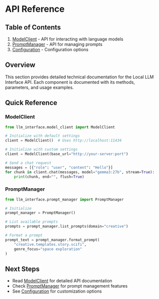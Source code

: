 # API Reference

## Table of Contents

1. [ModelClient](model-client.md) - API for interacting with language models
2. [PromptManager](prompt-manager.md) - API for managing prompts
3. [Configuration](configuration.md) - Configuration options

## Overview

This section provides detailed technical documentation for the Local LLM Interface API. Each component is documented with its methods, parameters, and usage examples.

## Quick Reference

### ModelClient

```python
from llm_interface.model_client import ModelClient

# Initialize with default settings
client = ModelClient()  # Uses http://localhost:11434

# Initialize with custom settings
client = ModelClient(base_url="http://your-server:port")

# Send a chat request
messages = [{"role": "user", "content": "Hello"}]
for chunk in client.chat(messages, model="gemma3:27b", stream=True):
    print(chunk, end="", flush=True)
```

### PromptManager

```python
from llm_interface.prompt_manager import PromptManager

# Initialize
prompt_manager = PromptManager()

# List available prompts
prompts = prompt_manager.list_prompts(domain="creative")

# Format a prompt
prompt_text = prompt_manager.format_prompt(
    "creative.templates.story.scifi",
    genre_focus="space exploration"
)
```

## Next Steps

- Read [ModelClient](model-client.md) for detailed API documentation
- Check [PromptManager](prompt-manager.md) for prompt management features
- See [Configuration](configuration.md) for customization options 